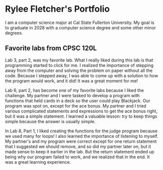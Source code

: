 
# Rylee Fletcher's Portfolio 

I am a computer science major at Cal State Fullerton University. My goal is to graduate in 2028 with a computer science degree and some other minor degrees. 

## Favorite labs from CPSC 120L

Lab 3, part 2, was my favorite lab. What I really liked during this lab is that programming started to click for me. I realized the importance of stepping away from the computer and solving the problem on paper without all the code. Because I stepped away, I was able to come up with a solution to how the program would work, and it did! It was a great moment for me! 

Lab 6, part 2, has become one of my favorite labs because I liked the challenge. My partner and I were tasked to develop a program with functions that held cards in a deck so the user could play Blackjack. Our program was spot on, except for the ace bonus. My partner and I tried various complicated statements and expressions to get the ace bonus right, but it was a simple statement. I learned a valuable lesson: try to keep things simple because the answer is usually simple.

In Lab 8, Part 1, I liked creating the functions for the judge program because we used many for loops! I also learned the importance of listening to myself. My partner's and my program were correct except for one return statement that I suggested we should remove, and so did my partner later on, but it made sense to keep it earlier in the lab. But the return statement ended up being why our program failed to work, and we realized that in the end. It was a great learning experience.
